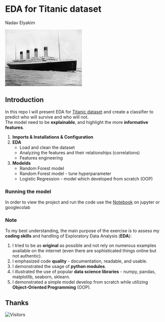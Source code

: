 # EDA for Titanic dataset
Nadav Elyakim

<img src="./img/Titanic.jpg" alt="Alt text">

## Introduction
In this repo I will present EDA for [Titanic dataset](https://www.kaggle.com/datasets/yasserh/titanic-dataset) and create a classifier to predict who will survive and who will not.\
The model need to be **explainable**, and highlight the more **informative features**.

1. **Imports & Installations & Configuration**
2. **EDA** 
    * Load and clean the dataset
    * Analyzing the features and their relationships (correlations)
    * Features engineering
3. **Modelds** 
    * Random Forest model
    * Random Forest model - tune hyperparameter
    * Logistic Regression - model which developed from scratch (OOP)

### Running the model
In order to view the project and run the code use the [Notebook](https://github.com/NadavElyakim27/titanic_EDA/blob/main/notebook.ipynb) on jupyter or googlecolab

### Note
To my best understanding, the main purpose of the exercise is to assess my **coding skills** and handling of Exploratory Data Analysis (**EDA**):
1. I tried to be as **original** as possible and not rely on numerous examples available on the internet (even there are sophisticated things online but not authentic).
2. I emphasized code **quality** - documentation, readable, and usable.
3. I demonstrated the usage of **python modules**.
4. I illustrated the use of popular **data science libraries** - numpy, pandas, matplotlib, seaborn, sklearn.
5. I demonstrated  a simple model develop from scratch while utilizing **Object-Oriented Programming** (OOP).

## Thanks
![Visitors](https://api.visitorbadge.io/api/visitors?path=https%3A%2F%2Fgithub.com%2FNadavElyakim27%2FTitanic_EDA.git&labelColor=%232ccce4&countColor=%23555555&style=flat)
